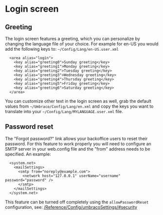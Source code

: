 # Login screen

## Greeting
The login screen features a greeting, which you can personalize by changing the language file of your choice. For example for en-US you would add the following keys to: `~/Config/Lang/en-US.user.xml`
```
  <area alias="login">
    <key alias="greeting0">Sunday greeting</key>
    <key alias="greeting1">Monday greeting</key>
    <key alias="greeting2">Tuesday greeting</key>
    <key alias="greeting3">Wednesday greeting</key>
    <key alias="greeting4">Thursday greeting</key>
    <key alias="greeting5">Friday greeting</key>
    <key alias="greeting6">Saturday greeting</key>
  </area>
```

You can customize other text in the login screen as well, grab the default values from `~/Umbraco/Config/Lang/en.xml` and copy the keys you want to translate into your `~/Config/Lang/MYLANGUAGE.user.xml` file. 

## Password reset

The "Forgot password?" link allows your backoffice users to reset their password. For this feature to work properly you will need to configure an SMTP server in your web.config file and the "from" address needs to be specified. An example:

```
  <system.net>
    <mailSettings>
      <smtp from="noreply@example.com">
        <network host="127.0.0.1" userName="username" password="password" />
      </smtp>
    </mailSettings>
  </system.net>
``` 

This feature can be turned off completely using the `allowPasswordReset` configuration, see: [/Reference/Config/umbracoSettings/#security](/Reference/Config/umbracoSettings/#security) 
